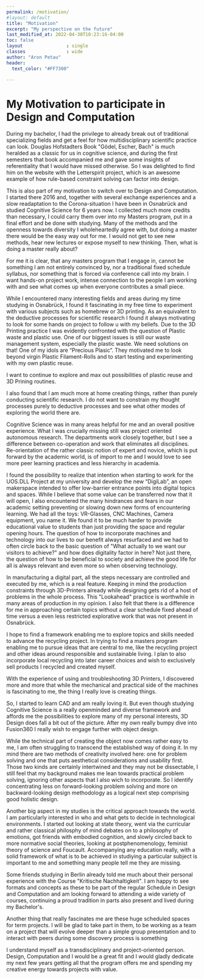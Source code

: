 ```yaml
---
permalink: /motivation/
#layout: default
title: "Motivation"
excerpt: "My perspective on the future"
last_modified_at: 2022-04-30T10:23:16-04:00
toc: false
layout                : single
classes               : wide
author: "Aron Petau"
header:
  text_color: "#FF7300"

---
```

# My Motivation to participate in Design and Computation

During my bachelor, I had the privilege to already break out of traditional specializing fields and get a feel for how multidisciplinary scientific practice can look. Douglas Hofstadters Book "Gödel, Escher, Bach" is much heralded as a classic for us in cognitive science, and during the first semesters that book accompanied me and gave some insights of referentiality that I would have missed otherwise. So I was delighted to find him on the website with the Letterspirit project, which is an awesome example of how rule-based constraint solving can factor into design. 

This is also part of my motivation to switch over to Design and Computation. I started there 2016 and, together with several exchange experiences and a slow readaptation to the Corona-situation I have been in Osnabrück and studied Cognitive Science for 6 years now. 
I collected much more credits than necessary, I could carry them over into my Masters program, put in a final effort and be done with studying. 
Many of the methods and the openness towards diversity I wholeheartedly agree with, but doing a master there would be the easy way out for me. I would not get to see new methods, hear new lectures or expose myself to new thinking. Then, what is doing a master really about? 

For me it is clear, that any masters program that I engage in, cannot be something I am not entirely convinced by, nor a traditional fixed schedule syllabus, nor something that is forced via conference call into my brain. I want hands-on project work, intense connection to the people I am working with and see what comes up when everyone contributes a small piece. 

While I encountered many interesting fields and areas during my time studying in Osnabrück, I found it fascinating in my free time to experiment with various subjects such as homebrew or 3D printing. As an equivalent to the deductive processes for scientific research I found it always motivating to look for some hands on project to follow u with my beliefs. Due to the 3D Printing practice I was evidently confronted with the question of Plastic waste and plastic use. One of our biggest issues is still our waste management system, especially the plastic waste. We need solutions on that! One of my idols are “Precious Plasic”. They motivated me to look beyond virgin Plastic Filament-Rolls and to start testing and experimenting with my own plastic reuse. 

I want to continue to explore and max out possibilities of plastic reuse and 3D Prining routines. 

I also found that I am much more at home creating things, rather than purely conducting scientific research. I do not want to constrain my thought processes purely to deductive processes and see what other modes of exploring the world there are.  

Cognitive Science was in many areas helpful for me and an overall positive experience. What I was crucially missing still was project oriented autonomous research. The departments work closely together, but I see a difference between co-operation and work that eliminates all  disciplines. 
Re-orientation of the rather classic notion of expert and novice, which is put forward by the academic world, is of import to me and I would love to see more peer learning practices and less hierarchy in academia. 


I found the possibility to realize that intention when starting to work for the UOS.DLL Project at my university and develop the new “DigiLab”, an open makerspace intended to offer low-barrier entrance points into digital topics and spaces. While I believe that some value can be transferred now that it will open, I also encountered the many hindrances and fears in our academic setting preventing or slowing down new forms of encountering learning. We had all the toys: VR-Glasses, CNC Machines, Camera equipment, you name it. We found it to be much harder to provide educational value to students than just providing the space and regular opening hours. The question of how to incorporate machines and technology into our lives to our benefit always resurfaced and we had to often circle back to the basic question of "What actually to we want our visitors to achieve?" and how does digitality factor in here? 
Not just there, the question of how to be beneficial to society and achieve the good life for all is always relevant and even more so when observing technology.

In manufacturing a digital part, all the steps necessary are controlled and executed by me, which is a real feature. Keeping in mind the production constraints through 3D-Printers already while designing gets rid of a host of problems in the whole process. This "Lookahead" practice is worthwhile in many areas of production in my opinion. 
I also felt that there is a difference for me in approaching certain topics without a clear schedule fixed ahead of time versus a even less restricted explorative work that was not present in Osnabrück. 

I hope to find a framework enabling me to explore topics and skills needed to advance the recycling project. In trying to find a masters program enabling me to pursue ideas that are central to me, like the recycling project and other ideas around responsible and sustainable living. 
I plan to also incorporate local recycling into later career choices and wish to exclusively sell products I recycled and created myself. 

With the experience of using and troubleshooting 3D Printers, I discovered more and more that while the mechanical and practical side of the machines is fascinating to me, the thing I really love is creating things. 

So, I started to learn CAD and am really loving it. 
But even though studying Cognitive Science is a really openminded and diverse framework and affords me the possibilities to explore many of my personal interests, 3D Design does fall a bit out of the picture. After my own really bumpy dive into Fusion360 I really wish to engage further with object design. 

While the technical part of creating the object now comes rather easy to me, I am often struggling to transcend the established way of doing it. In my mind there are two methods of creativity involved here: one for problem solving and one that puts aesthetical considerations and usability first. Those two kinds are certainly intertwined and they may not be dissectable, I still feel that my background makes me lean towards practical problem solving, ignoring other aspects that I also wich to incorporate. 
So I identify concentrating less on forward-looking problem solving and more on backward-looking design methodology as a logical next step comprising good holistic design. 

Another big aspect in my studies is the critical approach towards the world. I am particularly interested in who and what gets to decide in technological environments. I started out looking at state theory, went via the curricular and rather classical philosphy of mind debates on to a philosophy of emotions, got friends with embodied cognition, and slowly circled back to more normative social theories, looking at postphenomenology, feminist theory of science and Foucault. Accompanying any education really, with a solid framework of what is to be achieved in studiying a particular subject is important to me and something many people tell me they are missing.

Some friends studying in Berlin already told me much about their personal experience with the Course "Kritische Nachhaltigkeit". I am happy to see formats and concepts as these to be part of the regular Schedule in Design and Computation and am looking forward to attending a wide variety of courses, continuing a proud tradition in parts also present and lived during my Bachelor's. 

Another thing that really fascinates me are these huge scheduled spaces for term projects. I will be glad to take part in them, to be working as a team on a project that will evolve deeper than a simple group presentation and to interact with peers during some discovery process is something 

I understand myself as a transdisciplinary and project-oriented person. Design, Computation and I would be a great fit and I would gladly dedicate my next few years getting all that the program offers me and spending my creative energy towards projects with value. 



